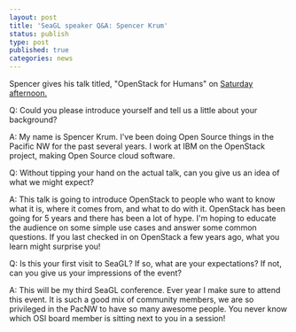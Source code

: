 ```yaml
---
layout: post
title: 'SeaGL speaker Q&A: Spencer Krum'
status: publish
type: post
published: true
categories: news
---
```


Spencer gives his talk titled, "OpenStack for Humans" on [Saturday afternoon.](https://osem.seagl.org/conference/seagl2016/program/proposal/110)

Q: Could you please introduce yourself and tell us a little about your background?

A: My name is Spencer Krum. I've been doing Open Source things in the Pacific NW for the past several years. I work at IBM on the OpenStack project, making Open Source cloud software.

Q: Without tipping your hand on the actual talk, can you give us an idea of what we might expect?

A: This talk is going to introduce OpenStack to people who want to know what it is, where it comes from, and what to do with it. OpenStack has been going for 5 years and there has been a lot of hype. I'm hoping to educate the audience on some simple use cases and answer some common questions. If you last checked in on OpenStack a few years ago, what you learn might surprise you!
 
Q: Is this your first visit to SeaGL? If so, what are your expectations? If not, can you give us your impressions of the event?

A: This will be my third SeaGL conference. Ever year I make sure to attend this event. It is such a good mix of community members, we are so privileged in the PacNW to have so many awesome people. You never know which OSI board member is sitting next to you in a session!

